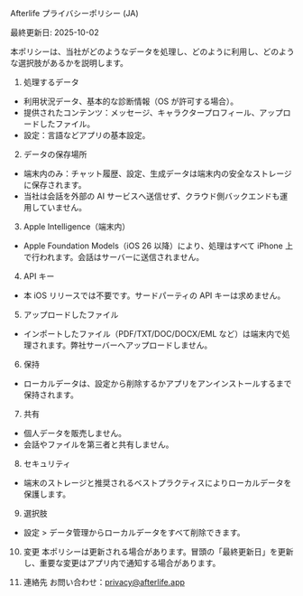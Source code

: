 Afterlife プライバシーポリシー (JA)

最終更新日: 2025-10-02

本ポリシーは、当社がどのようなデータを処理し、どのように利用し、どのような選択肢があるかを説明します。

1. 処理するデータ
- 利用状況データ、基本的な診断情報（OS が許可する場合）。
- 提供されたコンテンツ：メッセージ、キャラクタープロフィール、アップロードしたファイル。
- 設定：言語などアプリの基本設定。

2. データの保存場所
- 端末内のみ：チャット履歴、設定、生成データは端末内の安全なストレージに保存されます。
- 当社は会話を外部の AI サービスへ送信せず、クラウド側バックエンドも運用していません。

3. Apple Intelligence（端末内）
- Apple Foundation Models（iOS 26 以降）により、処理はすべて iPhone 上で行われます。会話はサーバーに送信されません。

4. API キー
- 本 iOS リリースでは不要です。サードパーティの API キーは求めません。

5. アップロードしたファイル
- インポートしたファイル（PDF/TXT/DOC/DOCX/EML など）は端末内で処理されます。弊社サーバーへアップロードしません。

6. 保持
- ローカルデータは、設定から削除するかアプリをアンインストールするまで保持されます。

7. 共有
- 個人データを販売しません。
- 会話やファイルを第三者と共有しません。

8. セキュリティ
- 端末のストレージと推奨されるベストプラクティスによりローカルデータを保護します。

9. 選択肢
- 設定 > データ管理からローカルデータをすべて削除できます。

10. 変更
本ポリシーは更新される場合があります。冒頭の「最終更新日」を更新し、重要な変更はアプリ内で通知する場合があります。

11. 連絡先
お問い合わせ：privacy@afterlife.app


